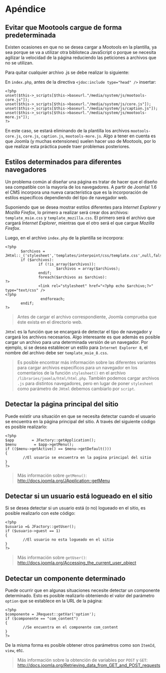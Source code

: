 

# Apéndice

## Evitar que Mootools cargue de forma predeterminada

Existen ocasiones en que no se desea cargar a Mootools en la plantilla, ya sea porque se va a utilizar otra biblioteca JavaScript o porque se necesita agilizar la velocidad de la página reduciendo las peticiones a archivos que no se utilizan. 

Para quitar cualquier archivo .js se debe realizar lo siguiente:

En `index.php`, antes de la directiva `<jdoc:include type="head" />` insertar:


~~~~~~~~~{.php}
<?php
unset($this->_scripts[$this->baseurl."/media/system/js/mootools-core.js"]);
unset($this->_scripts[$this->baseurl."/media/system/js/core.js"]);
unset($this->_scripts[$this->baseurl."/media/system/js/caption.js"]);
unset($this->_scripts[$this->baseurl."/media/system/js/mootools-more.js"]);
?>
~~~~~~~~~~~~~~~~~~~~~~~~~~~~

	
En este caso, se estará eliminando de la plantilla los archivos `mootools-core.js`, `core.js`, `caption.js`, `mootools-more.js`. Algo a tener en cuenta es que Joomla (y muchas extensiones) suelen hacer uso de Mootools, por lo que realizar esta práctica puede traer problemas posteriores.



## Estilos determinados para diferentes navegadores

Un problema común al diseñar una página es tratar de hacer que el diseño sea compatible con la mayoría de los navegadores. A partir de Joomla! 1.6 el CMS incorpora una nueva característica que es la incorporación de estilos específicos dependiendo del tipo de navegador web. 

Suponiendo que se desea mostrar estilos diferentes para *Internet Explorer* y *Mozilla Firefox*, lo primero a realizar será crear dos archivos: `template_msie.css` y `template_mozilla.css`. El primero será el archivo que cargará *Internet Explorer*, mientras que el otro será el que cargue *Mozilla Firefox*. 

Luego, en el archivo `index.php` de la plantilla se incorpora:


~~~~~~~~~{.php}
<?php
       $archivos = JHtml::_('stylesheet','templates/interpoint/css/template.css',null,false,true);
       if ($archivos):
               if (!is_array($archivos)):
                       $archivos = array($archivos);
               endif;
               foreach($archivos as $archivo):
?>
               <link rel="stylesheet" href="<?php echo $archivo;?>" type="text/css" />
<?php
                endforeach;
       endif;
?>
~~~~~~~~~~~~~~~~~~~~~~~~~~~~


> Antes de cargar el archivo correspondiente, Joomla comprueba que éste exista en el directorio web.


`JHtml` es la función que se encargará de detectar el tipo de navegador y cargará los archivos necesarios. Algo interesante es que además es posible cargar un archivo para una determinada versión de un navegador. Por ejemplo, si se desea establecer un estilo para `Internet Explorer 8`, el nombre del archivo debe ser `template_msie_8.css`. 


> Es posible encontrar más información sobre las diferentes variantes para cargar archivos específicos para un navegador en los comentarios de la función `stylesheet()` en el archivo `/libraries/joomla/html/html.php`.
> También podemos cargar archivos `.js` para distintos navegadores, pero en lugar de poner `stylesheet` como parámetro de `JHtml` debemos cambiarlo por `script`. 



## Detectar la página principal del sitio

Puede existir una situación en que se necesita detectar cuando el usuario se encuentra en la página principal del sitio. A través del siguiente código es posible realizarlo:


~~~~~~~~~{.php}
<?php
$app        = JFactory::getApplication();
$menu        = $app->getMenu();
if (($menu->getActive() == $menu->getDefault()))
{
        //El usuario se encuentra en la pagina principal del sitio
}
?>
~~~~~~~~~~~~~~~~~~~~~~~~~~~~


> Más información sobre `getMenu()`: <http://docs.joomla.org/JApplication::getMenu>


## Detectar si un usuario está logueado en el sitio

Si se desea detectar si un usuario está (o no) logueado en el sitio, es posible realizarlo con este código:


~~~~~~~~~{.php}
<?php
$usuario =& JFactory::getUser();
if ($usuario->guest == 1)
{
        //El usuario no esta logueado en el sitio
}
?>
~~~~~~~~~~~~~~~~~~~~~~~~~~~~


> Más información sobre `getUser()`: <http://docs.joomla.org/Accessing_the_current_user_object>



## Detectar un componente determinado

Puede ocurrir que en algunas situaciones necesite detectar un componente determinado. Esto es posible realizarlo obteniendo el valor del parámetro `option` que se establece en la URL de la página:


~~~~~~~~~{.php}
<?php
$componente = JRequest::getVar('option');
if ($componente == "com_content")
{
        //Se encuentra en el componente com_content
}
?>
~~~~~~~~~~~~~~~~~~~~~~~~~~~~


De la misma forma es posible obtener otros parámetros como son `ItemId`, `view`, etc.


> Más información sobre la obtención de variables por `POST` y `GET`: <http://docs.joomla.org/Retrieving_data_from_GET_and_POST_requests>

